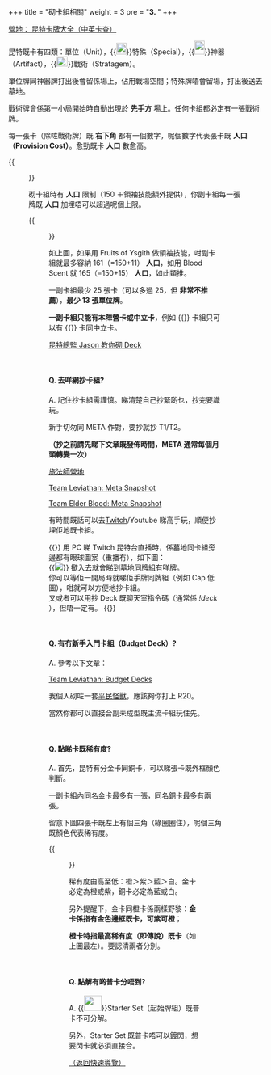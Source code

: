 +++
title = "砌卡組相關"
weight = 3
pre = "<b>3. </b>"
+++

[營地： 昆特卡牌大全（中英卡查）](https://www.iyingdi.com/web/tools/gwent/cards)

昆特既卡有四類：單位（Unit），{{<img width=20px height=22.76px src="images/typeSpecial.png">}}特殊（Special），{{<img width=20px height=26.58px src="images/typeArtifact.png">}}神器（Artifact），{{<img width=22px height=20.00px src="images/typeStrategem.png">}}戰術（Stratagem）。

單位牌同神器牌打出後會留係場上，佔用戰場空間；特殊牌唔會留場，打出後送去墓地。

戰術牌會係第一小局開始時自動出現於 **先手方** 場上。任何卡組都必定有一張戰術牌。

每一張卡（除咗戰術牌）既 **右下角** 都有一個數字，呢個數字代表張卡既 **人口（Provision Cost）**。愈勁既卡 **人口** 數愈高。

{{<figure src="/images/type.png">}}

砌卡組時有 **人口** 限制（150 ＋領袖技能額外提供），你副卡組每一張牌既 **人口** 加埋唔可以超過呢個上限。

{{<figure src="/images/provision.png">}}

如上圖，如果用 Fruits of Ysgith 做領袖技能，咁副卡組就最多容納 161（=150+11） **人口**，如用 Blood Scent 就 165（=150+15） **人口**，如此類推。

一副卡組最少 25 張卡（可以多過 25，但 **非常不推薦**），**最少 13 張單位牌**。

**一副卡組只能有本陣營卡或中立卡**，例如 {{<class name="MO" text="怪獸">}} 卡組只可以有 {{<class name="MO" text="怪獸">}} 卡同中立卡。

[昆特總監 Jason 教你砌 Deck](https://youtu.be/GAuGE-YWI7A)

&nbsp;

#### Q. 去咩網抄卡組?

A. 記住抄卡組需謹慎。睇清楚自己抄緊啲乜，抄完要識玩。

新手切勿同 META 作對，要抄就抄 T1/T2。

**（抄之前請先睇下文章既發佈時間，META 通常每個月頭轉變一次）**

[旅法師營地](https://www.iyingdi.com/tz/tag/19)

[Team Leviathan: Meta Snapshot](https://teamleviathangaming.com/category/gwent-meta/)

[Team Elder Blood: Meta Snapshot](https://teamelderblood.com/meta-snapshot/)

有時間既話可以去[Twitch](../others/)/Youtube 睇高手玩，順便抄埋佢地既卡組。

{{<expand2 title="（PC Only）抄卡組教學">}}
用 PC 睇 Twitch 昆特台直播時，係墓地同卡組旁邊都有眼球圖案（重播冇），如下圖：
<br/>
{{<img width=auto height=auto src="images/gwentObserver.jpg">}}
撳入去就會睇到墓地同牌組有咩牌。
<br/>
你可以等佢一開局時就睇佢手牌同牌組（例如 Cap 低圖），咁就可以方便地抄卡組。
<br/>
又或者可以用抄 Deck 既聊天室指令碼（通常係 <span style="font-style: italic;">!deck</span> ），但唔一定有。
{{</expand2>}}

&nbsp;

#### Q. 有冇新手入門卡組（Budget Deck）?

A. 參考以下文章：

[Team Leviathan: Budget Decks](https://teamleviathangaming.com/budget/)

我個人砌咗一套[平民怪獸](https://www.playgwent.com/en/decks/cf5266aa1c5110a5611526c43dd1d875)，應該夠你打上 R20。

當然你都可以直接合副未成型既主流卡組玩住先。

&nbsp;

#### Q. 點睇卡既稀有度?

A. 首先，昆特有分金卡同銅卡，可以睇張卡既外框顏色判斷。

一副卡組內同名金卡最多有一張，同名銅卡最多有兩張。

留意下圖四張卡既左上有個三角（綠圈圈住），呢個三角既顏色代表稀有度。

{{<figure src="/images/rarity.png">}}

稀有度由高至低：橙＞紫＞藍＞白。金卡必定為橙或紫，銅卡必定為藍或白。

另外提醒下，金卡同橙卡係兩樣野黎：**金卡係指有金色邊框既卡，可紫可橙**；

**橙卡特指最高稀有度（即傳說）既卡**（如上圖最左）。要認清兩者分別。

&nbsp;

#### Q. 點解有啲普卡分唔到?

A. {{<img width=34.95px height=29.77px src="images/starterSet.png">}}Starter Set（起始牌組）既普卡不可分解。

另外，Starter Set 既普卡唔可以鍍閃，想要閃卡就必須直接合。

[（返回快速導覽）](../#quicknav)
